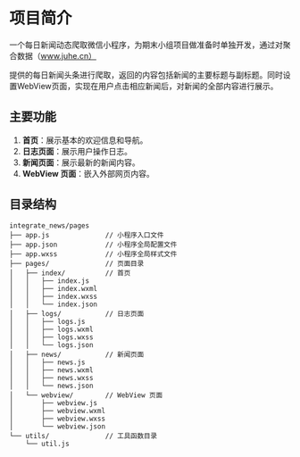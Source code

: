# 项目简介
一个每日新闻动态爬取微信小程序，为期末小组项目做准备时单独开发，通过对聚合数据（www.juhe.cn）

提供的每日新闻头条进行爬取，返回的内容包括新闻的主要标题与副标题。同时设置WebView页面，实现在用户点击相应新闻后，对新闻的全部内容进行展示。

## 主要功能

1. **首页**：展示基本的欢迎信息和导航。
2. **日志页面**：展示用户操作日志。
3. **新闻页面**：展示最新的新闻内容。
4. **WebView 页面**：嵌入外部网页内容。

## 目录结构

```
integrate_news/pages
├── app.js              // 小程序入口文件
├── app.json            // 小程序全局配置文件
├── app.wxss            // 小程序全局样式文件
├── pages/              // 页面目录
│   ├── index/          // 首页
│   │   ├── index.js
│   │   ├── index.wxml
│   │   ├── index.wxss
│   │   └── index.json
│   ├── logs/           // 日志页面
│   │   ├── logs.js
│   │   ├── logs.wxml
│   │   ├── logs.wxss
│   │   └── logs.json
│   ├── news/           // 新闻页面
│   │   ├── news.js
│   │   ├── news.wxml
│   │   ├── news.wxss
│   │   └── news.json
│   └── webview/        // WebView 页面
│       ├── webview.js
│       ├── webview.wxml
│       ├── webview.wxss
│       └── webview.json
└── utils/              // 工具函数目录
    └── util.js

